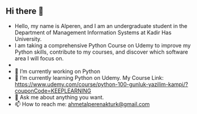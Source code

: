 ## Hi there 👋

- Hello, my name is Alperen, and I am an undergraduate student in the Department of Management Information Systems at Kadir Has University.
- I am taking a comprehensive Python Course on Udemy to improve my Python skills, contribute to my courses, and discover which software area I will focus on.
-
- 🔭 I’m currently working on Python
- 🌱 I’m currently learning Python on Udemy. My Course Link: https://www.udemy.com/course/python-100-gunluk-yazilim-kampi/?couponCode=KEEPLEARNING
- 💬 Ask me about anything you want.
- 📫 How to reach me: ahmetalperenakturk@gmail.com

